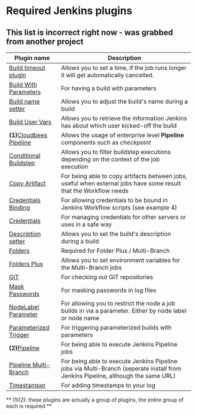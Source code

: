 # Required Jenkins plugins
## This list is incorrect right now - was grabbed from another project
Plugin name                                                                                       | Description
------------------------------------------------------------------------------------------------- | ----------------------------------------------
[Build timeout plugin](http://wiki.jenkins-ci.org/display/JENKINS/Build-timeout+Plugin)           | Allows you to set a time, if the job runs longer it will get automatically cancelled.
[Build With Parameters](https://wiki.jenkins-ci.org/display/JENKINS/Build+With+Parameters+Plugin) | For having a build with parameters
[Build name setter](http://wiki.jenkins-ci.org/display/JENKINS/Build+Name+Setter+Plugin)          | Allows you to adjust the build's name during a build
[Build User Vars](https://wiki.jenkins-ci.org/display/JENKINS/Build+User+Vars+Plugin)             | Allows you to retrieve the information Jenkins has about which user kicked-off the build
**(1)**[Cloudbees Pipeline](http://release-notes.cloudbees.com/product/CloudBees+Workflow)        | Allows the usage of enterprise level **Pipeline** components such as *checkpoint*
[Conditional Buildstep](https://wiki.jenkins-ci.org/display/JENKINS/Conditional+BuildStep+Plugin) | Allows you to filter buildstep executions depending on the context of the job execution
[Copy Artifact](http://wiki.jenkins-ci.org/display/JENKINS/Copy+Artifact+Plugin)                  | For being able to copy artifacts between jobs, useful when external jobs have some result that the Workflow needs
[Credentials Binding](http://wiki.jenkins-ci.org/display/JENKINS/Credentials+Binding+Plugin)      | For allowing credentials to be bound in Jenkins Workflow scripts (see example 4)
[Credentials](http://wiki.jenkins-ci.org/display/JENKINS/Credentials+Plugin)                      | For managing credentials for other servers or uses in a safe way
[Description setter](http://wiki.jenkins-ci.org/display/JENKINS/Description+Setter+Plugin)        | Allows you to set the build's description during a build
[Folders](https://wiki.jenkins-ci.org/display/JENKINS/CloudBees+Folders+Plugin)                   | Required for Folder Plus / Multi-Branch
[Folders Plus](http://release-notes.cloudbees.com/product/Folders+Plus+Plugin)                    | Allows you to set environment variables for the Multi-Branch jobs
[GIT](http://wiki.jenkins-ci.org/display/JENKINS/Git+Plugin)                                      | For checking out GIT repositories
[Mask Passwords](http://wiki.jenkins-ci.org/display/JENKINS/Mask+Passwords+Plugin)                | For masking passwords in log files
[NodeLabel Parameter](https://wiki.jenkins-ci.org/display/JENKINS/NodeLabel+Parameter+Plugin)     | For allowing you to restrict the node a job builds in via a parameter. Either by node label or node name
[Parameterized Trigger](http://wiki.jenkins-ci.org/display/JENKINS/Parameterized+Trigger+Plugin)  | For triggering parameterized builds with parameters
**(2)**[Pipeline](https://wiki.jenkins-ci.org/display/JENKINS/Pipeline+Plugin)                    | For being able to execute Jenkins Pipeline jobs
[Pipeline Multi-Branch](https://wiki.jenkins-ci.org/display/JENKINS/Pipeline+Plugin)              | For being able to execute Jenkins Pipeline jobs via Multi-Branch (seperate install from Jenkins Pipeline, although the same URL)
[Timestamper](http://wiki.jenkins-ci.org/display/JENKINS/Timestamper)                             | For adding timestamps to your log

** (1)(2): these plugins are actually a group of plugins, the entire group of each is required **
